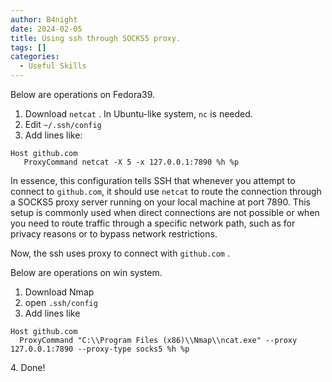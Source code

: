 ```yaml
---
author: B4night
date: 2024-02-05
title: Using ssh through SOCKS5 proxy.
tags: []
categories:
  - Useful Skills
---
```


Below are operations on Fedora39.

1.  Download `netcat` . In Ubuntu-like system, `nc` is needed.
2.  Edit `~/.ssh/config`
3.  Add lines like:

<!---->

    Host github.com
       ProxyCommand netcat -X 5 -x 127.0.0.1:7890 %h %p

In essence, this configuration tells SSH that whenever you attempt to connect to `github.com`, it should use `netcat` to route the connection through a SOCKS5 proxy server running on your local machine at port 7890. This setup is commonly used when direct connections are not possible or when you need to route traffic through a specific network path, such as for privacy reasons or to bypass network restrictions.

Now, the ssh uses proxy to connect with `github.com` .

Below are operations on win system.

1.  Download Nmap
2.  open `.ssh/config`
3.  Add lines like

<!---->

    Host github.com
      ProxyCommand "C:\\Program Files (x86)\\Nmap\\ncat.exe" --proxy 127.0.0.1:7890 --proxy-type socks5 %h %p

4\. Done!
